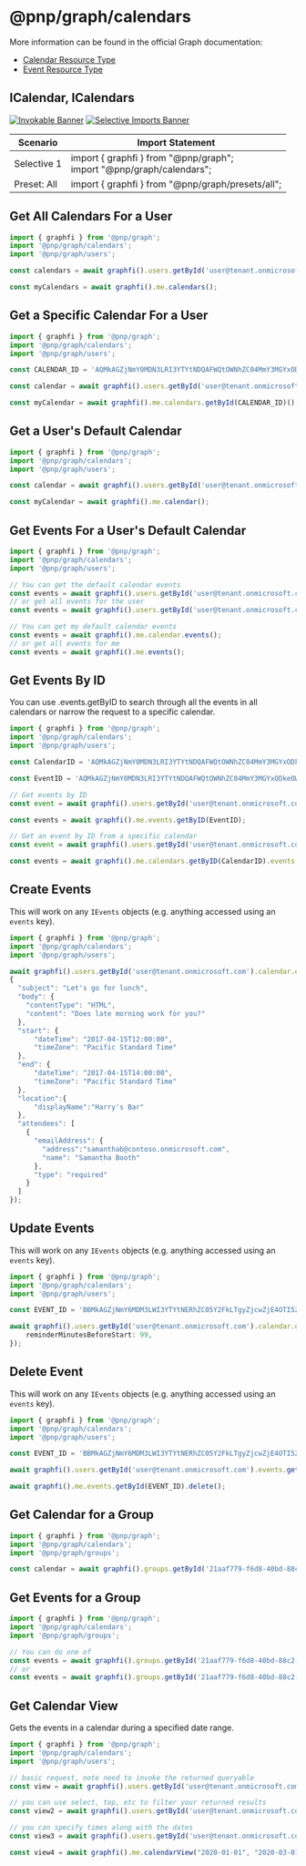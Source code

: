 # @pnp/graph/calendars

More information can be found in the official Graph documentation:

- [Calendar Resource Type](https://docs.microsoft.com/en-us/graph/api/resources/calendar?view=graph-rest-1.0)
- [Event Resource Type](https://docs.microsoft.com/en-us/graph/api/resources/event?view=graph-rest-1.0)

## ICalendar, ICalendars

[![Invokable Banner](https://img.shields.io/badge/Invokable-informational.svg)](../concepts/invokable.md) [![Selective Imports Banner](https://img.shields.io/badge/Selective%20Imports-informational.svg)](../concepts/selective-imports.md)  

|Scenario|Import Statement|
|--|--|
|Selective 1|import { graphfi } from "@pnp/graph";<br />import "@pnp/graph/calendars";|
|Preset: All|import { graphfi } from "@pnp/graph/presets/all";|

## Get All Calendars For a User

```ts
import { graphfi } from '@pnp/graph';
import '@pnp/graph/calendars';
import '@pnp/graph/users';

const calendars = await graphfi().users.getById('user@tenant.onmicrosoft.com').calendars();

const myCalendars = await graphfi().me.calendars();

```

## Get a Specific Calendar For a User

```ts
import { graphfi } from '@pnp/graph';
import '@pnp/graph/calendars';
import '@pnp/graph/users';

const CALENDAR_ID = 'AQMkAGZjNmY0MDN3LRI3YTYtNDQAFWQtOWNhZC04MmY3MGYxODkeOWUARgAAA-xUBMMopY1NkrWA0qGcXHsHAG4I-wMXjoRMkgRnRetM5oIAAAIBBgAAAG4I-wMXjoRMkgRnRetM5oIAAAIsYgAAAA==';

const calendar = await graphfi().users.getById('user@tenant.onmicrosoft.com').calendars.getById(CALENDAR_ID)();

const myCalendar = await graphfi().me.calendars.getById(CALENDAR_ID)();
```

## Get a User's Default Calendar

```ts
import { graphfi } from '@pnp/graph';
import '@pnp/graph/calendars';
import '@pnp/graph/users';

const calendar = await graphfi().users.getById('user@tenant.onmicrosoft.com').calendar();

const myCalendar = await graphfi().me.calendar();
```

## Get Events For a User's Default Calendar

```ts
import { graphfi } from '@pnp/graph';
import '@pnp/graph/calendars';
import '@pnp/graph/users';

// You can get the default calendar events
const events = await graphfi().users.getById('user@tenant.onmicrosoft.com').calendar.events();
// or get all events for the user
const events = await graphfi().users.getById('user@tenant.onmicrosoft.com').events();

// You can get my default calendar events
const events = await graphfi().me.calendar.events();
// or get all events for me
const events = await graphfi().me.events();
```

## Get Events By ID

You can use .events.getByID to search through all the events in all calendars or narrow the request to a specific calendar.

```ts
import { graphfi } from '@pnp/graph';
import '@pnp/graph/calendars';
import '@pnp/graph/users';

const CalendarID = 'AQMkAGZjNmY0MDN3LRI3YTYtNDQAFWQtOWNhZC04MmY3MGYxODkeOWUARgAAA==';

const EventID = 'AQMkAGZjNmY0MDN3LRI3YTYtNDQAFWQtOWNhZC04MmY3MGYxODkeOWUARgAAA-xUBMMopY1NkrWA0qGcXHsHAG4I-wMXjoRMkgRnRetM5oIAAAIBBgAAAG4I-wMXjoRMkgRnRetM5oIAAAIsYgAAAA==';

// Get events by ID
const event = await graphfi().users.getById('user@tenant.onmicrosoft.com').events.getByID(EventID);

const events = await graphfi().me.events.getByID(EventID);

// Get an event by ID from a specific calendar
const event = await graphfi().users.getById('user@tenant.onmicrosoft.com').calendars.getByID(CalendarID).events.getByID(EventID);

const events = await graphfi().me.calendars.getByID(CalendarID).events.getByID(EventID);

```
## Create Events

This will work on any `IEvents` objects (e.g. anything accessed using an `events` key).

```ts
import { graphfi } from '@pnp/graph';
import '@pnp/graph/calendars';
import '@pnp/graph/users';

await graphfi().users.getById('user@tenant.onmicrosoft.com').calendar.events.add(
{
  "subject": "Let's go for lunch",
  "body": {
    "contentType": "HTML",
    "content": "Does late morning work for you?"
  },
  "start": {
      "dateTime": "2017-04-15T12:00:00",
      "timeZone": "Pacific Standard Time"
  },
  "end": {
      "dateTime": "2017-04-15T14:00:00",
      "timeZone": "Pacific Standard Time"
  },
  "location":{
      "displayName":"Harry's Bar"
  },
  "attendees": [
    {
      "emailAddress": {
        "address":"samanthab@contoso.onmicrosoft.com",
        "name": "Samantha Booth"
      },
      "type": "required"
    }
  ]
});
```

## Update Events

This will work on any `IEvents` objects (e.g. anything accessed using an `events` key).

```ts
import { graphfi } from '@pnp/graph';
import '@pnp/graph/calendars';
import '@pnp/graph/users';

const EVENT_ID = 'BBMkAGZjNmY6MDM3LWI3YTYtNERhZC05Y2FkLTgyZjcwZjE4OTI5ZQBGAAAAAAD8VQTDKKWNTY61gNKhnFzLBwBuCP8DF46ETJIEZ0XrTOaCAAAAAAENAABuCP8DF46ETJFEZ0EnTOaCAAFvdoJvAAA=';

await graphfi().users.getById('user@tenant.onmicrosoft.com').calendar.events.getById(EVENT_ID).update({
    reminderMinutesBeforeStart: 99,
});
```

## Delete Event

This will work on any `IEvents` objects (e.g. anything accessed using an `events` key).

```ts
import { graphfi } from '@pnp/graph';
import '@pnp/graph/calendars';
import '@pnp/graph/users';

const EVENT_ID = 'BBMkAGZjNmY6MDM3LWI3YTYtNERhZC05Y2FkLTgyZjcwZjE4OTI5ZQBGAAAAAAD8VQTDKKWNTY61gNKhnFzLBwBuCP8DF46ETJIEZ0XrTOaCAAAAAAENAABuCP8DF46ETJFEZ0EnTOaCAAFvdoJvAAA=';

await graphfi().users.getById('user@tenant.onmicrosoft.com').events.getById(EVENT_ID).delete();

await graphfi().me.events.getById(EVENT_ID).delete();
```

## Get Calendar for a Group

```ts
import { graphfi } from '@pnp/graph';
import '@pnp/graph/calendars';
import '@pnp/graph/groups';

const calendar = await graphfi().groups.getById('21aaf779-f6d8-40bd-88c2-4a03f456ee82').calendar();
```

## Get Events for a Group

```ts
import { graphfi } from '@pnp/graph';
import '@pnp/graph/calendars';
import '@pnp/graph/groups';

// You can do one of
const events = await graphfi().groups.getById('21aaf779-f6d8-40bd-88c2-4a03f456ee82').calendar.events();
// or
const events = await graphfi().groups.getById('21aaf779-f6d8-40bd-88c2-4a03f456ee82').events();
```

## Get Calendar View

Gets the events in a calendar during a specified date range.

```ts
import { graphfi } from '@pnp/graph';
import '@pnp/graph/calendars';
import '@pnp/graph/users';

// basic request, note need to invoke the returned queryable
const view = await graphfi().users.getById('user@tenant.onmicrosoft.com').calendarView("2020-01-01", "2020-03-01")();

// you can use select, top, etc to filter your returned results
const view2 = await graphfi().users.getById('user@tenant.onmicrosoft.com').calendarView("2020-01-01", "2020-03-01").select("subject").top(3)();

// you can specify times along with the dates
const view3 = await graphfi().users.getById('user@tenant.onmicrosoft.com').calendarView("2020-01-01T19:00:00-08:00", "2020-03-01T19:00:00-08:00")();

const view4 = await graphfi().me.calendarView("2020-01-01", "2020-03-01")();
```
